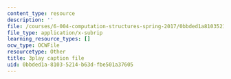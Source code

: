 ```yaml
---
content_type: resource
description: ''
file: /courses/6-004-computation-structures-spring-2017/0bbded1a81035214b63dfbe501a37605_q38KAGAKORk.vtt
file_type: application/x-subrip
learning_resource_types: []
ocw_type: OCWFile
resourcetype: Other
title: 3play caption file
uid: 0bbded1a-8103-5214-b63d-fbe501a37605
---
```

